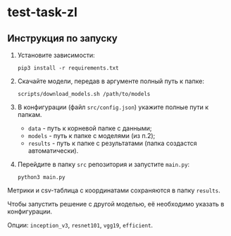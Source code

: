 # test-task-zl

## Инструкция по запуску

1. Установите зависимости:

    `pip3 install -r requirements.txt`

2. Скачайте модели, передав в аргументе полный путь к папке:

    `scripts/download_models.sh /path/to/models`

3. В конфигурации (файл `src/config.json`) укажите полные пути к папкам.
    * `data` - путь к корневой папке с данными;
    * `models` - путь к папке с моделями (из п.2);
    * `results` - путь к папке с результатами (папка создастся автоматически).

4. Перейдите в папку `src` репозитория и запустите `main.py`:

    `python3 main.py`

Метрики и csv-таблица с координатами сохраняются в папку `results`.

Чтобы запустить решение с другой моделью, её необходимо указать в конфигурации.

Опции: `inception_v3`, `resnet101`, `vgg19`, `efficient`.
